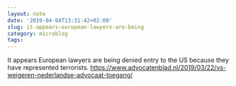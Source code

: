 ```yaml
---
layout: note
date: '2019-04-04T13:31:42+02:00'
slug: it-appears-european-lawyers-are-being
category: microblog
tags:
---
```

It appears European lawyers are being denied entry to the US because they have represented terrorists. https://www.advocatenblad.nl/2019/03/22/vs-weigeren-nederlandse-advocaat-toegang/

